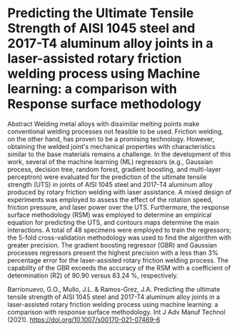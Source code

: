 # Predicting the Ultimate Tensile Strength of AISI 1045 steel and 2017-T4 aluminum alloy joints in a laser-assisted rotary friction welding process using Machine learning: a comparison with Response surface methodology

Abstract
Welding metal alloys with dissimilar melting points make conventional welding processes not feasible to be used. Friction welding, on the other hand, has proven to be a promising technology. However, obtaining the welded joint's mechanical properties with characteristics similar to the base materials remains a challenge. In the development of this work, several of the machine learning (ML) regressors (e.g., Gaussian process, decision tree, random forest, gradient boosting, and multi-layer perceptron) were evaluated for the prediction of the ultimate tensile strength (UTS) in joints of AISI 1045 steel and 2017-T4 aluminum alloy produced by rotary friction welding with laser assistance. A mixed design of experiments was employed to assess the effect of the rotation speed, friction pressure, and laser power over the UTS. Furthermore, the response surface methodology (RSM) was employed to determine an empirical equation for predicting the UTS, and contours maps determine the main interactions. A total of 48 specimens were employed to train the regressors; the 5-fold cross-validation methodology was used to find the algorithm with greater precision. The gradient boosting regressor (GBR) and Gaussian processes regressors present the highest precision with a less than 3% percentage error for the laser-assisted rotary friction welding process. The capability of the GBR exceeds the accuracy of the RSM with a coefficient of determination (R2) of 90.90 versus 83.24 %, respectively. 

Barrionuevo, G.O., Mullo, J.L. & Ramos-Grez, J.A. Predicting the ultimate tensile strength of AISI 1045 steel and 2017-T4 aluminum alloy joints in a laser-assisted rotary friction welding process using machine learning: a comparison with response surface methodology. Int J Adv Manuf Technol (2021). https://doi.org/10.1007/s00170-021-07469-6
